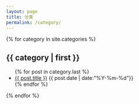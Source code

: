 ```yaml
---
layout: page
title: 分类
permalink: /category/
---
```

{% for category in site.categories %}
<h2>{{ category | first }}</h2>
<ul class="arc-list">
    {% for post in category.last %}
        <li><a href="{{ post.url }}">{{ post.title }}</a> {{ post.date | date:"%Y-%m-%d"}} </li>
    {% endfor %}
</ul>
{% endfor %}

